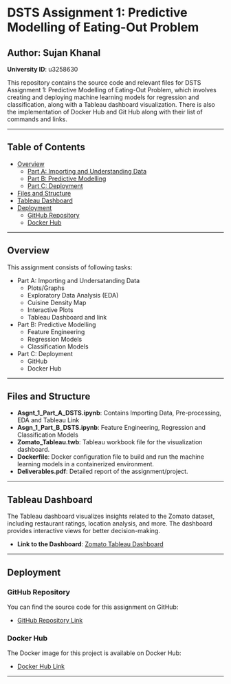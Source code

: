 # DSTS Assignment 1: Predictive Modelling of Eating-Out Problem

## Author: Sujan Khanal  
**University ID**: u3258630  

This repository contains the source code and relevant files for DSTS Assignment 1: Predictive Modelling of Eating-Out Problem, which involves creating and deploying machine learning models for regression and classification, along with a Tableau dashboard visualization. There is also the implementation of Docker Hub and Git Hub along with their list of commands and links.

---

## Table of Contents
- [Overview](#overview)
  - [Part A: Importing and Understanding Data](#part-a-importing-and-understanding-data)
  - [Part B: Predictive Modelling](#part-b-predictive-modelling)
  - [Part C: Deployment](#part-c-deployment)
- [Files and Structure](#files-and-structure)
- [Tableau Dashboard](#tableau-dashboard)
- [Deployment](#deployment)
  - [GitHub Repository](#github-repository)
  - [Docker Hub](#docker-hub)

---

## Overview

This assignment consists of following tasks:
- Part A: Importing and Undersatanding Data
    - Plots/Graphs
    - Exploratory Data Analysis (EDA)
    - Cuisine Density Map
    - Interactive Plots
    - Tableau Dashboard and link
- Part B: Predictive Modelling
    - Feature Engineering
    - Regression Models
    - Classification Models
- Part C: Deployment
    - GitHub
    - Docker Hub

---

## Files and Structure

- **Asgnt_1_Part_A_DSTS.ipynb**: Contains Importing Data, Pre-processing, EDA and Tableau Link
- **Asgn_1_Part_B_DSTS.ipynb**: Feature Engineering, Regression and Classification Models
- **Zomato_Tableau.twb**: Tableau workbook file for the visualization dashboard.
- **Dockerfile**: Docker configuration file to build and run the machine learning models in a containerized environment.
- **Deliverables.pdf**: Detailed report of the assignment/project.

---

## Tableau Dashboard

The Tableau dashboard visualizes insights related to the Zomato dataset, including restaurant ratings, location analysis, and more. The dashboard provides interactive views for better decision-making.

- **Link to the Dashboard**: [Zomato Tableau Dashboard](https://public.tableau.com/views/Zomato_Tableau_17276124085530/Dashboard2?:language=en-US&publish=yes&:sid=&:redirect=auth&:display_count=n&:origin=viz_share_link)

---

## Deployment

### GitHub Repository

You can find the source code for this assignment on GitHub:
- [GitHub Repository Link](https://github.com/skhanal0313/DSTS_assignment_1.git)

### Docker Hub

The Docker image for this project is available on Docker Hub:
- [Docker Hub Link](https://hub.docker.com/repository/docker/skhanal0313/dsts_assignment)

---

